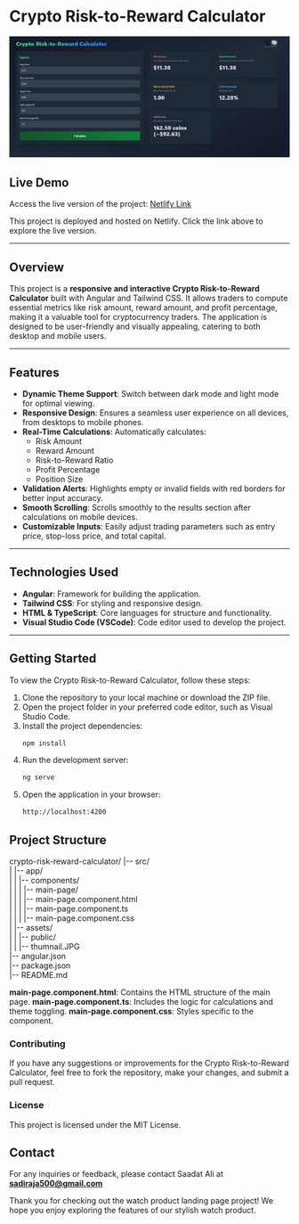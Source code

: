 # Crypto Risk-to-Reward Calculator
![Thumbnail for Crypto Risk-to-Reward Calculator](public/thumnail.JPG)

## Live Demo

Access the live version of the project: [Netlify Link](https://cryptotradecalculator.netlify.app/)

This project is deployed and hosted on Netlify. Click the link above to explore the live version.

---

## Overview

This project is a **responsive and interactive Crypto Risk-to-Reward Calculator** built with Angular and Tailwind CSS. It allows traders to compute essential metrics like risk amount, reward amount, and profit percentage, making it a valuable tool for cryptocurrency traders. The application is designed to be user-friendly and visually appealing, catering to both desktop and mobile users.

---

## Features

- **Dynamic Theme Support**: Switch between dark mode and light mode for optimal viewing.
- **Responsive Design**: Ensures a seamless user experience on all devices, from desktops to mobile phones.
- **Real-Time Calculations**: Automatically calculates:
  - Risk Amount
  - Reward Amount
  - Risk-to-Reward Ratio
  - Profit Percentage
  - Position Size
- **Validation Alerts**: Highlights empty or invalid fields with red borders for better input accuracy.
- **Smooth Scrolling**: Scrolls smoothly to the results section after calculations on mobile devices.
- **Customizable Inputs**: Easily adjust trading parameters such as entry price, stop-loss price, and total capital.

---

## Technologies Used

- **Angular**: Framework for building the application.
- **Tailwind CSS**: For styling and responsive design.
- **HTML & TypeScript**: Core languages for structure and functionality.
- **Visual Studio Code (VSCode)**: Code editor used to develop the project.

---

## Getting Started

To view the Crypto Risk-to-Reward Calculator, follow these steps:

1. Clone the repository to your local machine or download the ZIP file.  
2. Open the project folder in your preferred code editor, such as Visual Studio Code.  
3. Install the project dependencies:
   ```bash
   npm install
4. Run the development server:
   ```bash
   ng serve

5. Open the application in your browser:
   ```bash
   http://localhost:4200

## Project Structure
crypto-risk-reward-calculator/
|-- src/  
|   |-- app/  
|   |   |-- components/  
|   |   |   |-- main-page/  
|   |   |       |-- main-page.component.html  
|   |   |       |-- main-page.component.ts  
|   |   |       |-- main-page.component.css  
|   |-- assets/  
|   |   |-- public/  
|   |       |-- thumnail.JPG  
|-- angular.json  
|-- package.json  
|-- README.md  
  

**main-page.component.html**: Contains the HTML structure of the main page.
**main-page.component.ts**: Includes the logic for calculations and theme toggling.
**main-page.component.css**: Styles specific to the component.


### Contributing
If you have any suggestions or improvements for the Crypto Risk-to-Reward Calculator, feel free to fork the repository, make your changes, and submit a pull request.


### License
This project is licensed under the MIT License.

## Contact
For any inquiries or feedback, please contact Saadat Ali at **sadiraja500@gmail.com**

Thank you for checking out the watch product landing page project! We hope you enjoy exploring the features of our stylish watch product.
